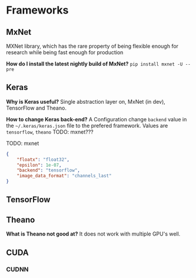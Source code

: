 # Frameworks

## MxNet
MXNet library, which has the rare property of being flexible enough for research
while being fast enough for production

**How do I install the latest nightly build of MxNet?**
`pip install mxnet -U --pre`

## Keras

**Why is Keras useful?**
Single abstraction layer on, MxNet (in dev), TensorFlow and Theano.

**How to change Keras back-end?**
A Configuration change `backend` value in the `~/.keras/keras.json` file to the
prefered framework.  Values are `tensorflow`, `theano` TODO: mxnet???

TODO: mxnet
```json
{
    "floatx": "float32",
    "epsilon": 1e-07,
    "backend": "tensorflow",
    "image_data_format": "channels_last"
}
```







## TensorFlow


## Theano

**What is Theano not good at?**
It does not work with multiple GPU's well.

## CUDA

### CUDNN
